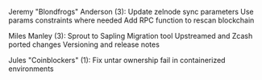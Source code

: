 Jeremy "Blondfrogs" Anderson (3):
      Update zelnode sync parameters
      Use params constraints where needed
      Add RPC function to rescan blockchain

Miles Manley (3):
      Sprout to Sapling Migration tool
      Upstreamed and Zcash ported changes
      Versioning and release notes

Jules "Coinblockers" (1):
      Fix untar ownership fail in containerized environments